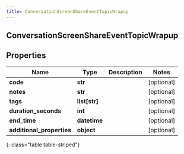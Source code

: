 ```yaml
---
title: ConversationScreenShareEventTopicWrapup
---
```

## ConversationScreenShareEventTopicWrapup

## Properties

|Name | Type | Description | Notes|
|------------ | ------------- | ------------- | -------------|
| **code** | **str** |  | [optional] |
| **notes** | **str** |  | [optional] |
| **tags** | **list[str]** |  | [optional] |
| **duration_seconds** | **int** |  | [optional] |
| **end_time** | **datetime** |  | [optional] |
| **additional_properties** | **object** |  | [optional] |
{: class="table table-striped"}


